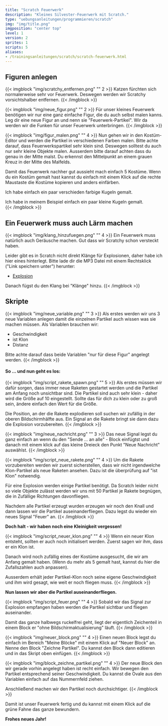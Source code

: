 ```yaml
---
title: "Scratch Feuerwerk"
description: "Kleines Silvester-Feuerwerk mit Scratch."
type: "uebungsanleitungen/programmieren/scratch"
img: "img/title.png"
imgposition: "center top"
level: 1
version: 2
sprites: 1
scripts: 5
aliases:
- /trainingsanleitungen/scratch/scratch-feuerwerk.html
---
```


## Figuren anlegen
{{< imgblock "img/scratchy_entfernen.png" "" 2 >}}
Katzen fürchten sich normalerweise sehr vor Feuerwerk. Deswegen werden wir Scratchy vorsichtshalber entfernen.
{{< /imgblock >}}

{{< imgblock "img/neue_figur.png" "" 2 >}}
Für unser kleines Feuerwerk benötigen wir nur eine ganz einfache Figur, die du auch selbst malen kanns. Leg dir eine neue Figur an und nenn sie "Feuerwerk-Partikel". Wir da werden wir die Funken für unser Feuerwerk unterbringen.
{{< /imgblock >}}

{{< imgblock "img/figur_malen.png" "" 4 >}}
Nun gehen wir in den Kostüm-Editor und werden die Partikel in verschiedenen Farben malen. Bitte achte darauf, dass Feuerwerkspartikel sehr klein sind. Deswegen solltest du auch nur sehr kleine Objekte malen. Ausserdem bitte darauf achten dass du genau in der Mitte malst. Du erkennst den Mittelpunkt an einem grauen Kreuz in der Mitte des Malfelds.

Damit das Feuerwerk nachher gut aussieht mach einfach 5 Kostüme. Wenn du ein Kostüm gemalt hast kannst du einfach mit einem Klick auf die rechte Maustaste die Kostüme kopieren und anders einfärben.

Ich habe einfach ein paar verschieden farbige Kugeln gemalt.

Ich habe in meinem Beispiel einfach ein paar kleine Kugeln gemalt.  
{{< /imgblock >}}

## Ein Feuerwerk muss auch Lärm machen
{{< imgblock "img/klang_hinzufuegen.png" "" 4 >}}
Ein Feuerwerk muss natürlich auch Geräusche machen. Gut dass wir Scratchy schon versteckt haben.

Leider gibt es in Scratch nicht direkt Klänge für Explosionen, daher habe ich hier eines hinterlegt. Bitte lade dir die MP3 Datei mit einem Rechtsklick ("Link speichern unter") herunter:

- [Explosion](assets/Explosion.mp3)

Danach fügst du den Klang bei "Klänge" hinzu.
{{< /imgblock >}}

## Skripte
{{< imgblock "img/neue_variable.png" "" 3 >}}
Als erstes werden wir uns 3 neue Variablen anlegen damit die einzelnen Partikel auch wissen was sie machen müssen. Als Variablen brauchen wir:

- Geschwindigkeit
- ist Klon
- Distanz

Bitte achte darauf dass beide Variablen "nur für diese Figur" angelegt werden.
{{< /imgblock >}}

#### So ... und nun geht es los:

{{< imgblock "img/script_rakete_spawn.png" "" 5 >}}
Als erstes müssen wir dafür sorgen, dass immer neue Raketen gestartet werden und die Partikel am Anfang noch unsichtbar sind. Die Partikel sind auch sehr klein - daher wird die Größe auf 10 eingestellt. Sollte das für dich zu klein oder zu groß sein, ändere einfach den Wert für die Größe.

Die Position, an der die Rakete explodieren soll suchen wir zufällig in der oberen Bildschirmhälfte aus. Ein Signal an die Rakete bringt sie dann dazu die Explosion vorzubereiten.
{{< /imgblock >}}

{{< imgblock "img/neue_nachricht.png" "" 3 >}}
Das neue Signal legst du ganz einfach an wenn du den "Sende ... an alle" - Block einfügtst und danach mit einem klick auf das kleine Dreieck den Punkt "Neue Nachricht" auswählst.
{{< /imgblock >}}

{{< imgblock "img/script_neue_rakete.png" "" 4 >}}
Um die Rakete vorzubereiten werden wir zuerst sicherstellen, dass wir nicht irgendwelche Klon-Partikel als neue Raketen ansehen. Dazu ist die überprüfung auf "ist Klon" notwendig.

Für eine Explosion werden einige Partikel benötigt. Da Scratch leider nicht so viele Objekte zulässt werden wir uns mit 50 Partikel je Rakete begnügen, die in Zufällige Richtungen davonfliegen.

Nachdem alle Partikel erzeugt wurden erzeugen wir noch den Knall und dann lassen wir die Partikel auseinanderfliegen. Dazu legst du wieder ein neues Signal "Feuer" an.
{{< /imgblock >}}

**Doch halt - wir haben noch eine Kleinigkeit vergessen!**

{{< imgblock "img/script_neuer_klon.png" "" 4 >}}
Wenn ein neuer Klon entsteht, sollten er auch noch initialisert werden. Zuerst sagen wir ihm, dass er ein Klon ist.

Danach wird noch zufällig eines der Kostüme ausgesucht, die wir am Anfang gemalt haben. (Wenn du mehr als 5 gemalt hast, kannst du hier die Zufallszahlen auch anpassen).

Ausserdem erhält jeder Partikel-Klon noch seine eigene Geschwindigkeit und ihm wird gesagt, wie weit er noch fliegen muss.
{{< /imgblock >}}

**Nun lassen wir aber die Partikel auseinanderfliegen.**

{{< imgblock "img/script_feuer.png" "" 4 >}}
Sobald wir das Signal zur Explosion empfangen haben werden die Partikel sichtbar und fliegen auseinander.

Damit das ganze halbwegs ruckelfrei geht, liegt der eigentlich Zeichenteil in einem Block er "ohne Bildschirmaktualisierung" läuft.
{{< /imgblock >}}

{{< imgblock "img/neuer_block.png" "" 4 >}}
Einen neuen Block legst du einfach im Bereich "Meine Blöcke" mit einem Klick auf "Neuer Block" an. Nenne den Block "Zeichne Partikel". Du kannst den Block dann editieren und in das Skript oben einfügen.
{{< /imgblock >}}

{{< imgblock "img/block_zeichne_partikel.png" "" 4 >}}
Der neue Block den wir gerade vorhin angelegt haben ist recht einfach. Wir bewegen den Partikel entsprechend seiner Geschwindigkeit. Du kannst die Ovale aus den Variablen einfach auf das Nummernfeld ziehen.

Anschließend machen wir den Partikel noch durchsichtiger.
{{< /imgblock >}}

Damit ist unser Feuerwerk fertig und du kannst mit einem Klick auf die grüne Fahne das ganze bewundern.

**Frohes neues Jahr!**





